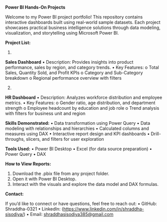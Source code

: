**Power BI Hands-On Projects**

Welcome to my Power BI project portfolio! This repository contains interactive dashboards built using real-world sample datasets. Each project showcases practical business intelligence solutions through data modeling, visualization, and storytelling using Microsoft Power BI.

**Project List:**

1. 
**Sales Dashboard**
•	Description: Provides insights into product performance, sales by region, and category trends.
•	Key Features:
o	Total Sales, Quantity Sold, and Profit KPIs
o	Category and Sub-Category breakdown
o	Regional performance overview with filters


2. 
**HR Dashboard**
•	Description: Analyzes workforce distribution and employee metrics.
•	Key Features:
o	Gender ratio, age distribution, and department strength
o	Employee headcount by education and job role
o	Trend analysis with filters for business unit and region

**Skills Demonstrated:**
•	Data transformation using Power Query
•	Data modeling with relationships and hierarchies
•	Calculated columns and measures using DAX
•	Interactive report design and KPI dashboards
•	Drill-throughs, slicers, and filters for user exploration

**Tools Used:**
•	Power BI Desktop
•	Excel (for data source preparation)
•	Power Query
•	DAX

**How to View Reports:**
1.	Download the .pbix file from any project folder.
2.	Open it with Power BI Desktop.
3.	Interact with the visuals and explore the data model and DAX formulas.

**Contact:**

If you’d like to connect or have questions, feel free to reach out:
•	GitHub: Shraddha-0321
•	LinkedIn: (https://www.linkedin.com/in/shraddha-sisodiya/)
•	Email: shraddhasisodiya385@gmail.com

